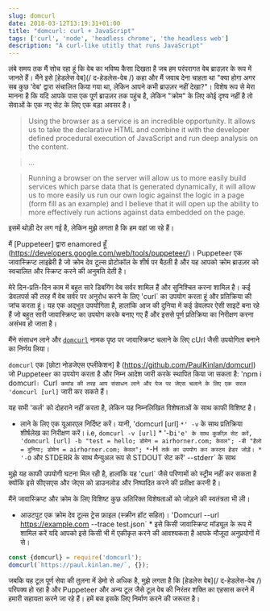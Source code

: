 ```yaml
---
slug: domcurl
date: 2018-03-12T13:19:31+01:00
title: "domcurl: curl + JavaScript"
tags: ['curl', 'node', 'headless chrome', 'the headless web']
description: "A curl-like utitly that runs JavaScript"
---
```



लंबे समय तक मैं सोच रहा हूं कि वेब का भविष्य कैसा दिखता है जब हम परंपरागत वेब ब्राउज़र के रूप में जानते हैं। मैंने इसे [हेडलेस वेब](/ द-हेडलेस-वेब /) कहा और मैं जवाब देना चाहता था "क्या होगा अगर सब कुछ 'वेब' द्वारा संचालित किया गया था, लेकिन आपने कभी ब्राउज़र नहीं देखा?"। विशेष रूप से मेरा मानना ​​है कि यदि आपके पास एक पूर्ण ब्राउज़र तक पहुंच है, लेकिन "क्रोम" के लिए कोई दृश्य नहीं है तो सेवाओं के एक नए सेट के लिए एक बड़ा अवसर है।

> Using the browser as a service is an incredible opportunity. It allows us to
> take the declarative HTML and combine it with the developer defined procedural
> execution of JavaScript and run deep analysis on the content.


> ...


> Running a browser on the server will allow us to more easily build services
> which parse data that is generated dynamically, it will allow us to more
> easily us run our own logic against the logic in a page (form fill as an
> example) and I believe that it will open up the ability to more effectively
> run actions against data embedded on the page.


इसमें थोड़ी देर लग गई है, लेकिन मुझे लगता है कि हम वहां जा रहे हैं।

मैं [Puppeteer] द्वारा enamored हूँ (https://developers.google.com/web/tools/puppeteer/)। Puppeteer एक जावास्क्रिप्ट लाइब्रेरी है जो क्रोम देव टूल्स प्रोटोकॉल के शीर्ष पर बैठती है और यह आपको क्रोम ब्राउज़र को स्वचालित और स्क्रिप्ट करने की अनुमति देती है।

मेरे दिन-प्रति-दिन काम में बहुत सारे डिबगिंग वेब सर्वर शामिल हैं और सुनिश्चित करना शामिल है। कई डेवलपर्स की तरह मैं वेब सर्वर पर अनुरोध करने के लिए 'curl` का उपयोग करता हूं और प्रतिक्रिया की जांच करता हूं। यह एक अद्भुत उपयोगिता है, हालांकि आज की दुनिया में कई डेवलपर ऐसी साइटें बना रहे हैं जो बहुत सारी जावास्क्रिप्ट का उपयोग करके बनाए गए हैं और इससे पूर्ण प्रतिक्रिया का निरीक्षण करना असंभव हो जाता है।

मैंने संसाधन लाने और [`domcurl`](https://www.npmjs.com/package/domcurl) नामक पृष्ठ पर जावास्क्रिप्ट चलाने के लिए cUrl जैसी उपयोगिता बनाने का निर्णय लिया।

`domcurl` एक [छोटा नोडजेएस एप्लीकेशन] है (https://github.com/PaulKinlan/domcurl) जो Puppeteer का उपयोग करता है और निम्न आदेश जारी करके स्थापित किया जा सकता है: 'npm i domcurl`। `Curl` कमांड की तरह आप संसाधन लाने और पेज पर जेएस चलाने के लिए एक सरल 'domcurl [url]` जारी कर सकते हैं।

यह सभी 'कर्ल' को दोहराने नहीं करता है, लेकिन यह निम्नलिखित विशेषताओं के साथ काफी विशिष्ट है।

* लाने के लिए एक यूआरएल निर्दिष्ट करें। यानी, 'domcurl [url] `*' -v` के साथ प्रतिक्रिया शीर्षलेख का निरीक्षण करें। i.e, `domcurl -v [url]` * '-b` i'e' के साथ कुकीज़ सेट करें, 'domcurl [url] -b "test = hello; डोमेन = airhorner.com; केवल"; -बी "हैलो = दुनिया; डोमेन = airhorner.com; केवल"; * `-H` तर्क का उपयोग कर कस्टम हेडर जोड़ें। * '-O` और STDERR के साथ मैन्युअल रूप से STDOUT सेट करें' --stderr` के साथ

मुझे यह काफी उपयोगी घटना मिल रही है, हालांकि यह 'curl` जैसे परिणामों को स्ट्रीम नहीं कर सकता है क्योंकि इसे सीएसएस और जेएस को डाउनलोड और निष्पादित करने की प्रतीक्षा करनी है।

मैंने जावास्क्रिप्ट और क्रोम के लिए विशिष्ट कुछ अतिरिक्त विशेषताओं को जोड़ने की स्वतंत्रता भी ली।

* आउटपुट एक क्रोम देव टूल्स ट्रेस फ़ाइल (स्क्रीन हॉट सहित)। 'Domcurl --url https://example.com --trace test.json` * इसे किसी जावास्क्रिप्ट मॉड्यूल के रूप में शामिल करें यदि आपको इसे किसी भी में एकीकृत करने की आवश्यकता है आपके मौजूदा अनुप्रयोगों में से।


```javascript
const {domcurl} = require('domcurl');
domcurl(`https://paul.kinlan.me/`, {});
```


जबकि यह टूल पूर्ण सेवा की तुलना में डेमो से अधिक है, मुझे लगता है कि [हेडलेस वेब](/ द-हेडलेस-वेब /) परिपक्व हो रहा है और Puppeteer और अन्य टूल जैसे टूल वेब की निरंतर शक्ति का एहसास करने में हमारी सहायता करने जा रहे हैं। हमें बस इसके लिए निर्माण करने की जरूरत है।